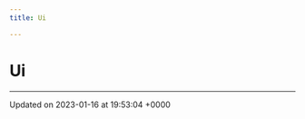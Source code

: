 ```yaml
---
title: Ui

---
```


# Ui








-------------------------------

Updated on 2023-01-16 at 19:53:04 +0000